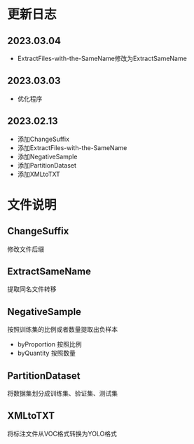 # 更新日志
## 2023.03.04
- ExtractFiles-with-the-SameName修改为ExtractSameName
## 2023.03.03
- 优化程序
## 2023.02.13
- 添加ChangeSuffix
- 添加ExtractFiles-with-the-SameName
- 添加NegativeSample
- 添加PartitionDataset
- 添加XMLtoTXT

# 文件说明
## ChangeSuffix
修改文件后缀
## ExtractSameName
提取同名文件转移
## NegativeSample
按照训练集的比例或者数量提取出负样本
- byProportion
  按照比例
- byQuantity
  按照数量
## PartitionDataset
将数据集划分成训练集、验证集、测试集
## XMLtoTXT
将标注文件从VOC格式转换为YOLO格式
